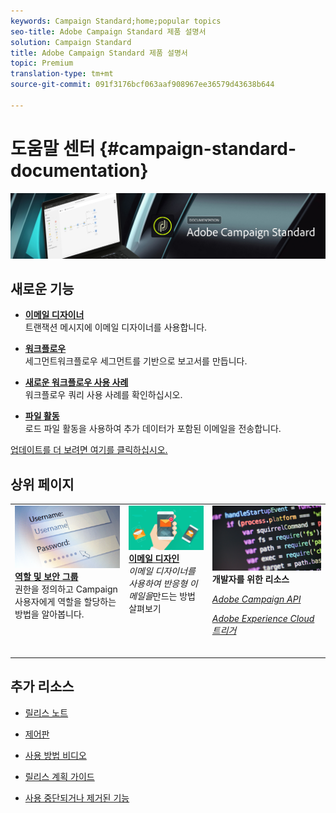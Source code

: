 ```yaml
---
keywords: Campaign Standard;home;popular topics
seo-title: Adobe Campaign Standard 제품 설명서
solution: Campaign Standard
title: Adobe Campaign Standard 제품 설명서
topic: Premium
translation-type: tm+mt
source-git-commit: 091f3176bcf063aaf908967ee36579d43638b644

---
```



# 도움말 센터 {#campaign-standard-documentation}

![](start/using/assets/banner_acs_doc.jpg)

## 새로운 기능

* **[이메일 디자이너](channels/using/event-transactional-messages.md)**<br/>트랜잭션 메시지에 이메일 디자이너를 사용합니다.

* **[워크플로우](reporting/using/creating-a-report-workflow-segment.md)**<br/>세그먼트워크플로우 세그먼트를 기반으로 보고서를 만듭니다.

* **[새로운 워크플로우 사용 사례](automating/using/workflow-created-query-with-complement.md)**<br/>워크플로우 쿼리 사용 사례를 확인하십시오.

* **[파일 활동](automating/using/load-file.md)**<br/>로드 파일 활동을 사용하여 추가 데이터가 포함된 이메일을 전송합니다.

[업데이트를 더 보려면 여기를 클릭하십시오.](rn/using/documentation-updates.md)

## 상위 페이지

<table>
<tr>
  <td valign="top">
    <a href="administration/using/about-access-management.md">
      <img alt="역할" src="start/using/assets/roles.png"/>
    </a>
    <div>
    <a href="administration/using/about-access-management.md"><strong>역할 및 보안 그룹</strong></a>
    </div>
    <em></em>권한을 정의하고 Campaign 사용자에게 역할을 할당하는 방법을 알아봅니다.
    <br>
  </td>
  <td valign="top">
    <a href="designing/using/designing-content-in-adobe-campaign.md">
      <img alt="디자이너" src="start/using/assets/design.png" />
    </a>
    <div>
    <a href="designing/using/designing-content-in-adobe-campaign.md"><strong>이메일 디자인</strong></a>
    </div>
    <em>이메일 디자이너를 사용하여 반응형 이메일을</em>만드는 방법 살펴보기 <br>
  </td>
  <td valign="top">
       <img alt="개발자" src="start/using/assets/dev.png" />
    <div>
    <strong>개발자를 위한 리소스</strong>
    </div>
    <p><em><a href="https://docs.campaign.adobe.com/doc/standard/en/api/ACS_API.html">Adobe Campaign API</a></em></p>
    <p><em><a href="integrating/using/about-adobe-experience-cloud-triggers.md">Adobe Experience Cloud 트리거</a></em></p>
    <br>
  </td>
</tr>
</table>


## 추가 리소스

* [릴리스 노트](rn/using/release-notes.md)

* [제어판](https://helpx.adobe.com/campaign/kb/control-panel.html)

* [사용 방법 비디오](https://docs.adobe.com/content/help/en/campaign-learn/campaign-standard-tutorials/overview.html)

* [릴리스 계획 가이드](https://helpx.adobe.com/campaign/kb/acs-release-planning.html)

* [사용 중단되거나 제거된 기능](https://helpx.adobe.com/campaign/kb/acs-deprecated-and-removed-features.html)
